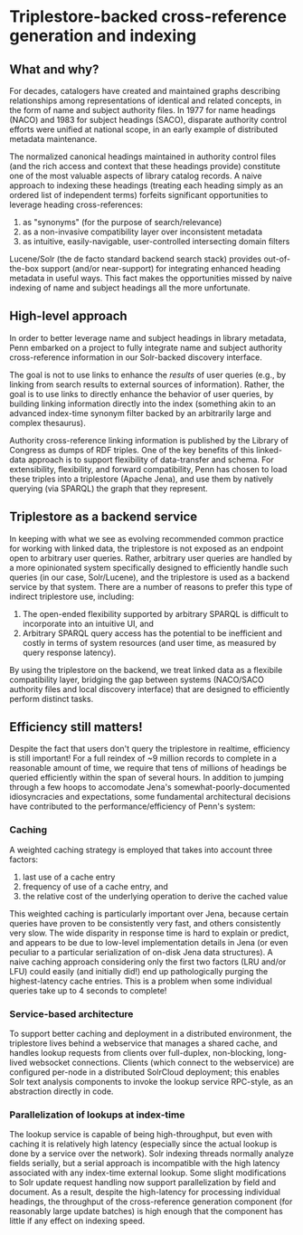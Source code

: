 # Triplestore-backed cross-reference generation and indexing

## What and why?

For decades, catalogers have created and maintained graphs describing
relationships among representations of identical and related concepts,
in the form of name and subject authority files. In 1977 for name headings (NACO)
and 1983 for subject headings (SACO), disparate authority control efforts
were unified at national scope, in an early example of distributed metadata
maintenance. 

The normalized canonical headings maintained in authority control files (and the
rich access and context that these headings provide) constitute one of the most
valuable aspects of library catalog records. A naive approach to indexing these
headings (treating each heading simply as an ordered list of independent terms)
forfeits significant opportunities to leverage heading cross-references:
1. as "synonyms" (for the purpose of search/relevance)
2. as a non-invasive compatibility layer over inconsistent metadata
3. as intuitive, easily-navigable, user-controlled intersecting domain filters

Lucene/Solr (the de facto standard backend search stack) provides out-of-the-box
support (and/or near-support) for integrating enhanced heading metadata in useful
ways. This fact makes the opportunities missed by naive indexing of name and
subject headings all the more unfortunate.

## High-level approach

In order to better leverage name and subject headings in library metadata,
Penn embarked on a project to fully integrate name and subject authority
cross-reference information in our Solr-backed discovery interface.

The goal is not to use links to enhance the *results* of user queries (e.g.,
by linking from search results to external sources of information). Rather, the
goal is to use links to directly enhance the behavior of user queries, by building
linking information directly into the index (something akin to an advanced
index-time synonym filter backed by an arbitrarily large and complex thesaurus).

Authority cross-reference linking information is published by the Library of
Congress as dumps of RDF triples. One of the key benefits of this linked-data
approach is to support flexibility of data-transfer and schema. For extensibility,
flexibility, and forward compatibility, Penn has chosen to load these triples
into a triplestore (Apache Jena), and use them by natively querying (via SPARQL)
the graph that they represent.

## Triplestore as a backend service

In keeping with what we see as evolving recommended common practice for working
with linked data, the triplestore is not exposed as an endpoint open to arbitrary
user queries. Rather, arbitrary user queries are handled by a more opinionated
system specifically designed to efficiently handle such queries (in our case,
Solr/Lucene), and the triplestore is used as a backend service by that system.
There are a number of reasons to prefer this type of indirect triplestore use,
including:
1. The open-ended flexibility supported by arbitrary SPARQL is difficult to 
incorporate into an intuitive UI, and
2. Arbitrary SPARQL query access has the potential to be inefficient and costly in
terms of system resources (and user time, as measured by query response latency).

By using the triplestore on the backend, we treat linked data as a flexibile
compatibility layer, bridging the gap between systems (NACO/SACO authority files and
local discovery interface) that are designed to efficiently perform distinct tasks.

## Efficiency still matters!

Despite the fact that users don't query the triplestore in realtime, efficiency
is still important! For a full reindex of ~9 million records to complete in a
reasonable amount of time, we require that tens of millions of headings be
queried efficiently within the span of several hours. In addition to jumping
through a few hoops to accomodate Jena's somewhat-poorly-documented
idiosyncracies and expectations, some fundamental architectural decisions
have contributed to the performance/efficiency of Penn's system:

### Caching
A weighted caching strategy is employed that takes into account three factors:
1. last use of a cache entry
2. frequency of use of a cache entry, and
3. the relative cost of the underlying operation to derive the cached value

This weighted caching is particularly important over Jena, because certain queries
have proven to be consistently very fast, and others consistently very slow. The wide
disparity in response time is hard to explain or predict, and appears to be due
to low-level implementation details in Jena (or even peculiar to a particular
serialization of on-disk Jena data structures). A naive caching approach considering
only the first two factors (LRU and/or LFU) could easily (and initially did!) end up
pathologically purging the highest-latency cache entries. This is a problem when
some individual queries take up to 4 seconds to complete!

### Service-based architecture
To support better caching and deployment in a distributed environment, the
triplestore lives behind a webservice that manages a shared cache, and handles
lookup requests from clients over full-duplex, non-blocking, long-lived websocket
connections. Clients (which connect to the webservice) are configured per-node
in a distributed SolrCloud deployment; this enables Solr text analysis components
to invoke the lookup service RPC-style, as an abstraction directly in code.

### Parallelization of lookups at index-time
The lookup service is capable of being high-throughput, but even with caching
it is relatively high latency (especially since the actual lookup is done by a
service over the network). Solr indexing threads normally analyze fields
serially, but a serial approach is incompatible with the high latency associated
with any index-time external lookup. Some slight modifications to Solr update
request handling now support parallelization by field and document. As a result,
despite the high-latency for processing individual headings, the throughput of the
cross-reference generation component (for reasonably large update batches) is
high enough that the component has little if any effect on indexing speed.
